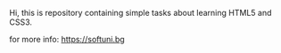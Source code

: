 Hi,
this is repository containing simple tasks about learning HTML5 and CSS3.

for more info:
https://softuni.bg
